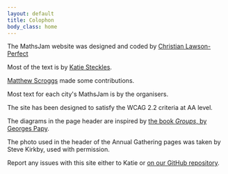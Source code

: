 ```yaml
---
layout: default
title: Colophon
body_class: home
---
```


The MathsJam website was designed and coded by [Christian Lawson-Perfect](https://somethingorotherwhatever.com)

Most of the text is by [Katie Steckles](https://katiesteckles.co.uk/).

[Matthew Scroggs](https://www.mscroggs.co.uk/) made some contributions.

Most text for each city's MathsJam is by the organisers.

The site has been designed to satisfy the WCAG 2.2 criteria at AA level.

The diagrams in the page header are inspired by [the book _Groups_, by Georges Papy](https://aperiodical.com/2016/02/maths-object-groups-by-georges-papy/).

The photo used in the header of the Annual Gathering pages was taken by Steve Kirkby, used with permission.

Report any issues with this site either to Katie or [on our GitHub repository](https://github.com/MathsJam/mathsjam-site/).
